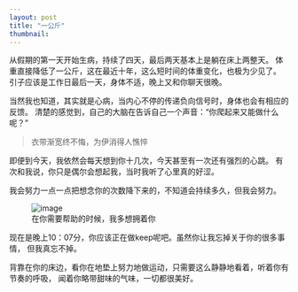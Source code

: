 ```yaml
---
layout: post
title: "一公斤"
thumbnail: 
---
```


从假期的第一天开始生病，持续了四天，最后两天基本上是躺在床上两整天。
体重直接降低了一公斤，这在最近十年，这么短时间的体重变化，也极为少见了。
引子应该是工作日最后一天，身体不适，晚上又和你聊天很晚。

当然我也知道，其实就是心病，当内心不停的传递负向信号时，身体也会有相应的反馈。
清楚的感觉到，自己的大脑在告诉自己一个声音：“你爬起来又能做什么呢？”

> 衣带渐宽终不悔，为伊消得人憔悴

即便到今天，我依然会每天想到你十几次，今天甚至有一次还有强烈的心跳。
有次和我说，你只是偶尔会想起我，当时我听了心里真的好涩。

我会努力一点一点把想念你的次数降下来的，不知道会持续多久，但我会努力。

<figure>
	<img src="{{ site.baseurl }}/upload/yuanqi.jpeg" alt="image">
	<figcaption>
		在你需要帮助的时候，我多想拥着你
	</figcaption>
</figure>

现在是晚上10：07分，你应该正在做keep呢吧。虽然你让我忘掉关于你的很多事情，
但我真忘不掉。

背靠在你的床边，看你在地垫上努力地做运动，只需要这么静静地看着，听着你有节奏的呼吸，
闻着你略带甜味的气味，一切都很美好。
